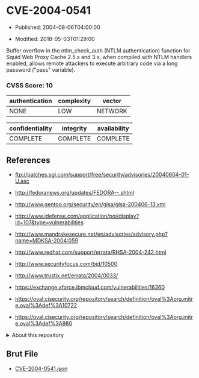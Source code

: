 # CVE-2004-0541

- Published: 2004-08-06T04:00:00

- Modified: 2018-05-03T01:29:00

Buffer overflow in the ntlm_check_auth (NTLM authentication) function for Squid Web Proxy Cache 2.5.x and 3.x, when compiled with NTLM handlers enabled, allows remote attackers to execute arbitrary code via a long password ("pass" variable).

### CVSS Score: **10**

| authentication | complexity | vector |
| --- | --- | --- |
| NONE | LOW | NETWORK |

| confidentiality | integrity | availability |
| --- | --- | --- |
| COMPLETE | COMPLETE | COMPLETE |

## References

* ftp://patches.sgi.com/support/free/security/advisories/20040604-01-U.asc

* http://fedoranews.org/updates/FEDORA--.shtml

* http://www.gentoo.org/security/en/glsa/glsa-200406-13.xml

* http://www.idefense.com/application/poi/display?id=107&type=vulnerabilities

* http://www.mandrakesecure.net/en/advisories/advisory.php?name=MDKSA-2004:059

* http://www.redhat.com/support/errata/RHSA-2004-242.html

* http://www.securityfocus.com/bid/10500

* http://www.trustix.net/errata/2004/0033/

* https://exchange.xforce.ibmcloud.com/vulnerabilities/16360

* https://oval.cisecurity.org/repository/search/definition/oval%3Aorg.mitre.oval%3Adef%3A10722

* https://oval.cisecurity.org/repository/search/definition/oval%3Aorg.mitre.oval%3Adef%3A980

<details>
<summary>About this repository</summary> 

  This repository is part of the project [Live Hack CVE](https://github.com/Live-Hack-CVE). Main website can be found [www.live-hack.org](https://www.live-hack.org) 
  
  Made by [Sn0wAlice](https://github.com/Sn0wAlice) for the people that care about security and need to have a feed of the latest CVEs. Hope you enjoy it, don't forget to star the repo and follow me on [Twitter](https://twitter.com/Sn0wAlice) and [Github](https://github.com/Sn0wAlice). And that is my [personnal website](https://www.alice-snow.me/)

  - [Home Page](https://github.com/Live-Hack-CVE)
  - [Framework](https://github.com/Live-Hack-CVE/cve-framework)
  - [CVE database](https://github.com/Live-Hack-CVE/full_database)
  - [Changelog](https://github.com/Live-Hack-CVE/Changelog)
</details>

## Brut File

* [CVE-2004-0541.json](https://raw.githubusercontent.com/Live-Hack-CVE/full_database/main/cves/2004/CVE-2004-0541.json)

